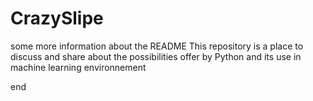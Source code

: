 # CrazySlipe
some more information about the README
This repository is a place to discuss and share about the possibilities offer by Python and its use in machine learning environnement

end
